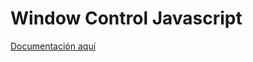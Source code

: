 ﻿# Window Control Javascript

[Documentación aquí](http://ivnfco.x10.mx/blog/clase-para-obtener-el-tamano-de-window-con-javascript_68/)